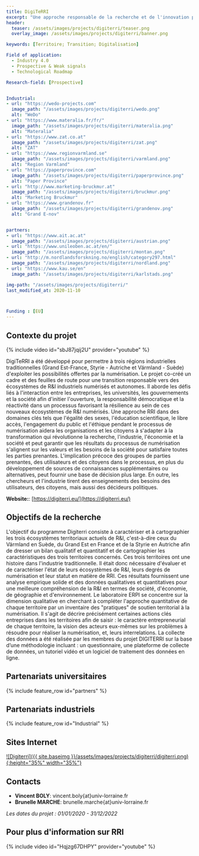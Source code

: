 ```yaml
---
title: DigiTeRRI
excerpt: "Une approche responsable de la recherche et de l'innovation pour transformer les régions industrielles traditionnelles en territoires industriels numérisés"
header:
  teaser: /assets/images/projects/digiterri/teaser.png
  overlay_image: /assets/images/projects/digiterri/banner.png

keywords: [Territoire; Transition; Digitalisation]

Field of application:
  - Industry 4.0
  - Prospective & Weak signals
  - Technological Roadmap

Research-field: [Prospective]


Industrial:
- url: "https://wedo-projects.com"
  image_path: "/assets/images/projects/digiterri/wedo.png"
  alt: "WeDo"
- url: "https://www.materalia.fr/fr/"
  image_path: "/assets/images/projects/digiterri/materalia.png"
  alt: "Materalia"
- url: "https://www.zat.co.at"
  image_path: "/assets/images/projects/digiterri/zat.png"
  alt: "ZAT"
- url: "https://www.regionvarmland.se"
  image_path: "/assets/images/projects/digiterri/varmland.png"
  alt: "Region Varmland"
- url: "https://paperprovince.com"
  image_path: "/assets/images/projects/digiterri/paperprovince.png"
  alt: "Paper Province"
- url: "http://www.marketing-bruckmur.at"
  image_path: "/assets/images/projects/digiterri/bruckmur.png"
  alt: "Marketing Bruckmur"
- url: "https://www.grandenov.fr"
  image_path: "/assets/images/projects/digiterri/grandenov.png"
  alt: "Grand E-nov"


partners:
- url: "https://www.ait.ac.at"
  image_path: "/assets/images/projects/digiterri/austrian.png"
- url: "https://www.unileoben.ac.at/en/"
  image_path: "/assets/images/projects/digiterri/montan.png"
- url: "http://m.nordlandsforskning.no/english/category297.html"
  image_path: "/assets/images/projects/digiterri/nordland.png"
- url: "https://www.kau.se/en"
  image_path: "/assets/images/projects/digiterri/karlstads.png"

img-path: "/assets/images/projects/digiterri/"  
last_modified_at: 2020-11-10  



Funding : [EU]
---
```


## Contexte du projet

{% include video id="sbJ87jqij2U" provider="youtube" %}

DigiTeRRI a été développé pour permettre à trois régions industrielles traditionnelles (Grand Est-France, Styrie - Autriche et Värmland - Suède) d'exploiter les possibilités offertes par la numérisation.  Le projet co-créé un cadre et des feuilles de route pour une transition responsable vers des écosystèmes de R&I industriels numérisés et autonomes. Il aborde les défis liés à l'interaction entre les entreprises, les universités, les gouvernements et la société afin d'initier l'ouverture, la responsabilité démocratique et la réactivité dans un processus favorisant la résilience au sein de ces nouveaux écosystèmes de R&I numérisés. Une approche RRI dans des domaines clés tels que l'égalité des sexes, l'éducation scientifique, le libre accès, l'engagement du public et l'éthique pendant le processus de numérisation aidera les organisations et les citoyens à s'adapter à la transformation qui révolutionne la recherche, l'industrie, l'économie et la société et peut garantir que les résultats du processus de numérisation s'alignent sur les valeurs et les besoins de la société pour satisfaire toutes les parties prenantes. L'implication précoce des groupes de parties prenantes, des utilisateurs et des citoyens dans le processus, en plus du développement de sources de connaissances supplémentaires ou alternatives, peut fournir une base de décision plus large. En outre, les chercheurs et l'industrie tirent des enseignements des besoins des utilisateurs, des citoyens, mais aussi des décideurs politiques.

**Website:**:  [https://digiterri.eu/](https://digiterri.eu/)


## Objectifs de la recherche

L'objectif du programme Digiterri consiste à caractériser et à cartographier les trois écosystèmes territoriaux actuels de R&I, c'est-à-dire ceux du Värmland en Suède, du Grand Est en France et de la Styrie en Autriche afin de dresser un bilan qualitatif et quantitatif et de cartographier les caractéristiques des trois territoires concernés. Ces trois territoires ont une histoire dans l'industrie traditionnelle. Il était donc nécessaire d'évaluer et de caractériser l'état de leurs écosystèmes de R&I, leurs degrés de numérisation et leur statut en matière de RRI. Ces résultats fournissent une analyse empirique solide et des données qualitatives et quantitatives pour une meilleure compréhension de la R&I en termes de société, d'économie, de géographie et d'environnement. Le laboratoire ERPI se concentre sur la dimension qualitative en cherchant à compléter l'approche quantitative de chaque territoire par un inventaire des "pratiques" de soutien territorial à la numérisation. Il s'agit de décrire précisément certaines actions clés entreprises dans les territoires afin de saisir : le caractère entrepreneurial de chaque territoire, la vision des acteurs eux-mêmes sur les problèmes à résoudre pour réaliser la numérisation, et, leurs interrelations. La collecte des données a été réalisée par les membres du projet DIGITERRI sur la base d’une méthodologie incluant : un questionnaire, une plateforme de collecte de données, un tutoriel vidéo et un logiciel de traitement des données en ligne.


## Partenariats universitaires

{% include feature_row id="partners" %}


## Partenariats industriels

{% include feature_row id="Industrial" %}



## Sites Internet

<a href="https://digiterri.eu">![Digiterri]({{ site.baseimg }}/assets/images/projects/digiterri/digiterri.png){:height="35%" width="35%"}</a>



## Contacts
* **Vincent BOLY**: vincent.boly{at}univ-lorraine.fr
* **Brunelle MARCHE**: brunelle.marche{at}univ-lorraine.fr


*Les dates du projet : 01/01/2020 - 31/12/2022*

## Pour plus d'information sur RRI

{% include video id="Hqjzg67DHPY" provider="youtube" %}
